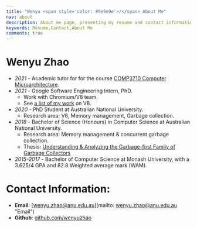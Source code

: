 ```yaml
---
title: "Wenyu <span style='color: #9e9e9e'>/</span> About Me"
nav: about
description: About me page, presenting my resume and contact information.
keywords: Resume,Contact,About Me
comments: true
---
```


# Wenyu Zhao

* *2021* - Academic tutor for for the course [COMP3710 Computer Microarchitecture](https://cs.anu.edu.au/courses/comp3710-uarch).
* *2021* - Google Software Engineering Intern, PhD.
  * Work with Chromium/V8 team.
  * See [a list of my work](https://chromium-review.googlesource.com/q/owner:%22Wenyu+Zhao%22) on V8.
* *2020* - PhD Student at Australian National University.
  * Research area: V8, Memory management, Garbage collection.
* *2018* - Bachelor of Science (Honours) in Computer Science at Australian National University.
  * Research area: Memory management & concurrent garbage collection.
  * Thesis: [Understanding & Analyzing the Garbage-first Family of Garbage Collectors](https://wenyuzhao.me/Honours-Thesis//thesis.pdf)
* *2015-2017* - Bachelor of Computer Science at Monash University, with a 3.625/4 GPA and 82.8 Weighted average mark (WAM).


# Contact Information:

* **Email**: [wenyu.zhao@anu.edu.au](mailto: wenyu.zhao@anu.edu.au "Email")
* **Github**: [github.com/wenyuzhao](https://github.com/wenyuzhao "GitHub")
